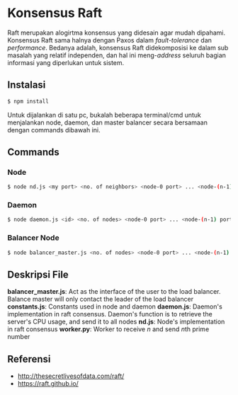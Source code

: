 # Konsensus Raft
Raft merupakan alogirtma konsensus yang didesain agar mudah dipahami. Konsensus Raft sama halnya dengan Paxos dalam *fault-tolerance* dan *performance*. Bedanya adalah, konsensus Raft didekomposisi ke dalam sub masalah yang relatif independen, dan hal ini meng-*address* seluruh bagian informasi yang diperlukan untuk sistem.

## Instalasi
```sh
$ npm install
```
Untuk dijalankan di satu pc, bukalah beberapa terminal/cmd untuk menjalankan node, daemon, dan master balancer secara bersamaan dengan commands dibawah ini.

## Commands
### Node
```sh
$ node nd.js <my port> <no. of neighbors> <node-0 port> ... <node-(n-1) port>
```
### Daemon
```sh
$ node daemon.js <id> <no. of nodes> <node-0 port> ... <node-(n-1) port>
```
### Balancer Node
```sh
$ node balancer_master.js <no. of nodes> <node-0 port> ... <node-(n-1) port>
```

## Deskripsi File
**balancer_master.js**: Act as the interface of the user to the load balancer. Balance master will only contact the leader of the load balancer
**constants.js**: Constants used in node and daemon
**daemon.js**: Daemon's implementation in raft consensus. Daemon's function is to retrieve the server's CPU usage, and send it to all nodes
**nd.js**: Node's implementation in raft consensus
**worker.py**: Worker to receive *n* and send *n*th prime number

## Referensi
- http://thesecretlivesofdata.com/raft/
- https://raft.github.io/
